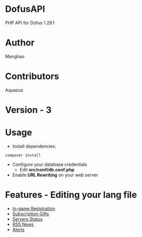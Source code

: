 # DofusAPI
PHP API for Dofus 1.29.1

# Author
Manghao

# Contributors
Aquazus

# Version - 3

# Usage
* Install dependencies:
```shell
composer install
```
* Configure your database credentials
  * Edit **src/conf/db.conf.php**
* Enable **URL Rewriting** on your web server
  
# Features - Editing your lang file
  * [In-game Registration](doc/Registration.md)
  * [Subscription Gifts](doc/Gifts.md)
  * [Servers Status](doc/ServersStatus.md)
  * [RSS News](doc/NewsRSS.md)
  * [Alerts](doc/Alerts.md)
